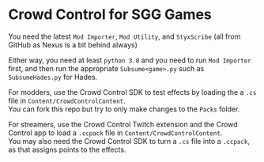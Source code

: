 # Crowd Control for SGG Games

You need the latest `Mod Importer`, `Mod Utility`, and `StyxScribe` (all from GitHub as Nexus is a bit behind always)    
   
Either way, you need at least `python 3.8` and you need to run `Mod Importer` first, and then run the appropriate `Subsume<game>.py` such as `SubsumeHades.py` for Hades.
    
For modders, use the Crowd Control SDK to test effects by loading the a `.cs` file in `Content/CrowdControlContent`.          
You can fork this repo but try to only make changes to the `Packs` folder.   

For streamers, use the Crowd Control Twitch extension and the Crowd Control app to load a `.ccpack` file in `Content/CrowdControlContent`.    
You may also need the Crowd Control SDK to turn a `.cs` file into a `.ccpack`, as that assigns points to the effects.
